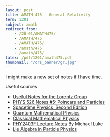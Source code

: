 ```yaml
---
layout: post
title: AMATH 475 - General Relativity
term: 1201
subject: amath
redirect_from:
    - /20-01/AMATH475/
    - /AMATH/475
    - /AMATH/475/
    - /amath/475
    - /amath/475/
latex: /pdf/1201/amath475.pdf
thumbnail: "/crs_banner/gr.jpg"
---
```


I might make a new set of notes if I have time.

Useful sources
- [Useful Notes for the Lorentz Group](http://physics.unm.edu/Courses/Finley/p581/Handouts/CompleteLorentzGroup.pdf)
- [PHYS 526 Notes #5: Poincare and Particles](https://particletheory.triumf.ca/dmorrissey/Teaching/PHYS526-2013/notes-05.pdf)
- [Spacetime Physics, Second Edition](http://www.eftaylor.com/spacetimephysics/)
- [Quantum Mathematical Physics](https://link.springer.com/book/10.1007%2F978-3-662-05008-8)
- [Classical Mathematical Physics](https://link.springer.com/book/10.1007%2F978-1-4612-0681-1)
- [PHY2403F Lecture Notes](https://www.physics.utoronto.ca/~luke/PHY2403F/References_files/lecturenotes.pdf) By Michael Luke
- [Lie Algebra in Particle Physics](http://inspirehep.net/record/181168/)
